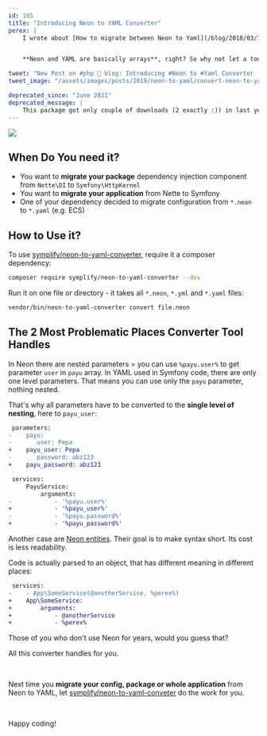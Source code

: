 ```yaml
---
id: 185
title: "Introducing Neon to YAML Converter"
perex: |
    I wrote about [How to migrate between Neon to Yaml](/blog/2018/03/12/neon-vs-yaml-and-how-to-migrate-between-them/) almost a year ago. Recently we needed to migrate many files with parameters, imports, and mainly services.


    **Neon and YAML are basically arrays**, right? So why not let a tool let do the dirty work?

tweet: "New Post on #php 🐘 blog: Introducing #Neon to #Yaml Converter   #symfony #nettefw"
tweet_image: "/assets/images/posts/2019/neon-to-yaml/convert-neon-to-yaml.gif"

deprecated_since: "June 2021"
deprecated_message: |
    This package got only couple of downloads (2 exactly :)) in last years. That's why I decide to deprecate it. If you still need it, you can [find it here](https://github.com/deprecated-packages/neon-to-yaml-converter).
---
```


<img src="/assets/images/posts/2019/neon-to-yaml/convert-neon-to-yaml.gif" class="img-thumbnail">

## When Do You need it?

- You want to **migrate your package** dependency injection component from `Nette\DI` to `Symfony\HttpKernel`
- You want to **migrate your application** from Nette to Symfony
- One of your dependency decided to migrate configuration from `*.neon` to `*.yaml` (e.g. ECS)

## How to Use it?

To use [symplify/neon-to-yaml-converter](https://github.com/symplify/neon-to-yaml-converter), require it a composer dependency:

```bash
composer require symplify/neon-to-yaml-converter --dev
```

Run it on one file or directory - it takes all `*.neon`, `*.yml` and `*.yaml` files:

```bash
vendor/bin/neon-to-yaml-converter convert file.neon
```

## The 2 Most Problematic Places Converter Tool Handles

In Neon there are nested parameters = you can use `%payu.user%` to get parameter `user` in `payu` array. In YAML used in Symfony code, there are only one level parameters. That means you can use only the `payu` parameter, nothing nested.

That's why all parameters have to be converted to the **single level of nesting**, here to `payu_user`:

```diff
 parameters:
-    payu:
-       user: Pepa
+    payu_user: Pepa
-       password: abz123
+    payu_password: abz123

 services:
     PayuService:
         arguments:
-            - '%payu.user%'
+            - '%payu_user%'
-            - '%payu.password%'
+            - '%payu_password%'
```

Another case are [Neon entities](/blog/2018/03/12/neon-vs-yaml-and-how-to-migrate-between-them/#4-very-complex-syntax). Their goal is to make syntax short. Its cost is less readability.

Code is actually parsed to an object, that has different meaning in different places:

```diff
 services:
-    - App\SomeService(@anotherService, %perex%)
+    App\SomeService:
+        arguments:
+            - @anotherService
+            - %perex%
```

Those of you who don't use Neon for years, would you guess that?

All this converter handles for you.

<br>

Next time you **migrate your config, package or whole application** from Neon to YAML, let [symplify/neon-to-yaml-conveter](https://github.com/symplify/neon-to-yaml-converter) do the work for you.

<br>

Happy coding!
